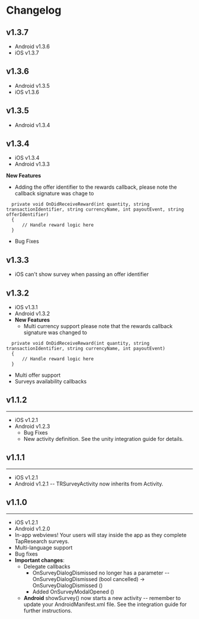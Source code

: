 # Changelog

## v1.3.7
- Android v1.3.6
- iOS v1.3.7

## v1.3.6
- Android v1.3.5
- iOS v1.3.6

## v1.3.5
- Android v1.3.4

## v1.3.4
- iOS v1.3.4
- Android v1.3.3

**New Features**  

- Adding the offer identifier to the rewards callback, please note the callback signature was chage to
~~~~c-sharp
  private void OnDidReceiveReward(int quantity, string transactionIdentifier, string currencyName, int payoutEvent, string offerIdentifier)
  {
      // Handle reward logic here
  }
~~~~
- Bug Fixes

## v1.3.3
- iOS can't show survey when passing an offer identifier

## v1.3.2
- iOS v1.3.1
- Android v1.3.2
- **New Features**
  - Multi currency support please note that the rewards callback signature was changed to  
~~~~c-sharp
  private void OnDidReceiveReward(int quantity, string transactionIdentifier, string currencyName, int payoutEvent)
  {
      // Handle reward logic here
  }
~~~~
  - Multi offer support
  - Surveys availability callbacks  

## v1.1.2
---
- iOS v1.2.1
- Android v1.2.3
  - Bug Fixes
  - New activity definition. See the unity integration guide for details.

## v1.1.1
---
- iOS v1.2.1
- Android v1.2.1 -- TRSurveyActivity now inherits from Activity.

## v1.1.0
---
- iOS v1.2.1
- Android v1.2.0
- In-app webviews! Your users will stay inside the app as they complete TapResearch surveys.
- Multi-language support
- Bug fixes
- **Important changes**:
  - Delegate callbacks
    - OnSurveyDialogDismissed no longer has a parameter -- OnSurveyDialogDismissed (bool cancelled) -> OnSurveyDialogDismissed ()
    - Added OnSurveyModalOpened ()
  - **Android** showSurvey() now starts a new activity -- remember to update your AndroidManifest.xml file. See the integration guide for further instructions.
